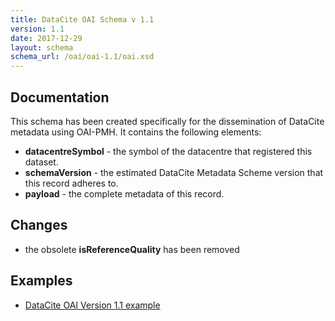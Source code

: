 ```yaml
---
title: DataCite OAI Schema v 1.1
version: 1.1
date: 2017-12-29
layout: schema
schema_url: /oai/oai-1.1/oai.xsd
---
```


## Documentation
This schema has been created specifically for the dissemination of DataCite metadata using OAI-PMH. It contains the following elements:

- **datacentreSymbol** - the symbol of the datacentre that registered this dataset.
- **schemaVersion** - the estimated DataCite Metadata Scheme version that this record adheres to.
- **payload** - the complete metadata of this record.

## Changes

- the obsolete **isReferenceQuality** has been removed

## Examples

* [DataCite OAI Version 1.1 example](example/oai-sample-1.1.xml)
